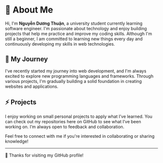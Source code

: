 
<!--
- 🔭 I’m currently working on ...
- 🌱 I’m currently learning ...
- 👯 I’m looking to collaborate on ...
- 🤔 I’m looking for help with ...
- 💬 Ask me about ...
- 📫 How to reach me: ...
- 😄 Pronouns: ...
- ⚡ Fun fact: ...
-->
# 🔭 About Me

Hi, I'm **Nguyễn Dương Thuận**, a university student currently learning software engineer. I'm passionate about technology and enjoy building projects that help me practice and improve my coding skills. Although I'm still a beginner, I am committed to learning new things every day and continuously developing my skills in web technologies.

## 🌱 My Journey

I've recently started my journey into web development, and I'm always excited to explore new programming languages and frameworks. Through various projects, I'm gradually building a solid foundation in creating websites and applications.

## ⚡ Projects

I enjoy working on small personal projects to apply what I’ve learned. You can check out my repositories here on GitHub to see what I’ve been working on. I’m always open to feedback and collaboration.

Feel free to connect with me if you're interested in collaborating or sharing knowledge!

---

👯 Thanks for visiting my GitHub profile!
